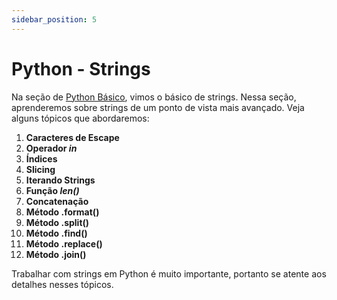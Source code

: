 ```yaml
---
sidebar_position: 5
---
```


# Python - Strings

Na seção de [Python Básico](/docs/programacao/python-basic.md), vimos o básico de strings. Nessa seção, aprenderemos sobre strings de um ponto de
vista mais avançado. Veja alguns tópicos que abordaremos:

1. **Caracteres de Escape**
2. **Operador _in_**
3. **Índices**
4. **Slicing**
5. **Iterando Strings**
6. **Função _len()_**
7. **Concatenação**
8. **Método .format()**
9. **Método .split()**
10. **Método .find()**
11. **Método .replace()**
12. **Método .join()**

Trabalhar com strings em Python é muito importante, portanto se atente aos detalhes nesses tópicos.